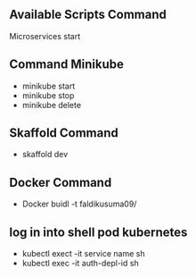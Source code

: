 ## Available Scripts Command

Microservices start

## Command Minikube

- minikube start
- minikube stop
- minikube delete

## Skaffold Command

- skaffold dev

## Docker Command

- Docker buidl -t faldikusuma09/

## log in into shell pod kubernetes

- kubectl exect -it service name sh
- kubectl exec -it auth-depl-id sh
